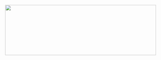 
<!--
**CrinoidTechnologies/CrinoidTechnologies** is a ✨ _special_ ✨ repository because its `README.md` (this file) appears on your GitHub profile.

Here are some ideas to get you started:

- 🔭 I’m currently working on ...
- 🌱 I’m currently learning ...
- 👯 I’m looking to collaborate on ...
- 🤔 I’m looking for help with ...
- 💬 Ask me about ...
- 📫 How to reach me: ...
- 😄 Pronouns: ...
- ⚡ Fun fact: ...
-->

<p>
  <img align="left" width="490" height="165" src="https://github-readme-stats.vercel.app/api?username=CrinoidTechnologies&show_icons=true&hide_border=false&show_owner=true&count_private=true&theme=radical"/>
  
  
  <!--
  <p>

| Name           | Badge                                                                                                                                 |                                                                                
| -------------- |---------------------------------------------------------------------------------------------------------------------------------------|
| Language       | <img src="https://img.shields.io/badge/kotlin-23A9F2?style=flat-square&logo=Kotlin&logoColor=white"/> <img src="https://img.shields.io/badge/java-%23ED8B00.svg?style=for-the-badge&logo=openjdk&logoColor=white"/>    <img src="https://img.shields.io/badge/dart-%230175C2.svg?style=for-the-badge&logo=dart&logoColor=white"/>|
|     IDE        |     <img src="https://img.shields.io/badge/Android%20Studio-3DDC84.svg?style=for-the-badge&logo=android-studio&logoColor=white"/>     <img src="https://img.shields.io/badge/-Visual%20Studio%20Code-23A9F2?style=flat-square&logo=Visual%20Studio%20Code&logoColor=white"/>  <img src="https://img.shields.io/badge/Xcode-007ACC?style=for-the-badge&logo=Xcode&logoColor=white"/>|


    
    <img src="https://img.shields.io/badge/-Github-181717?style=flat-square&logo=GitHub&logoColor=white"/>
    <img src="https://img.shields.io/badge/-Git-F44D27?style=flat-square&logo=Git&logoColor=white"/>
    <img src="https://img.shields.io/badge/github%20actions-%232671E5?style=for-the-badge&logo=githubactions&logoColor=white"/>
    <img src="https://img.shields.io/badge/-Trello-0079BF?style=flat-square&logo=Trello&logoColor=white"/>
    <img src="https://img.shields.io/badge/-Slack-E01563?style=flat-square&logo=Slack&logoColor=white"/>
    <img src="https://img.shields.io/badge/-Sketch-FA6400?style=flat-square&logo=Sketch&logoColor=white"/>
    <img src="https://img.shields.io/badge/-MySQL-F29111?style=flat-square&logo=MySQL&logoColor=white"/>
    <img src="https://img.shields.io/badge/-ESLint-4B32C3?style=flat-square&logo=ESLint&logoColor=white"/>
    <img src="https://img.shields.io/badge/Android-3DDC84?style=for-the-badge&logo=android&logoColor=white"/>
    <img src="https://img.shields.io/badge/iOS-000000?style=for-the-badge&logo=ios&logoColor=white"/>
    <img src="https://img.shields.io/badge/firebase-%23039BE5.svg?style=for-the-badge&logo=firebase"/>
    <img src="https://img.shields.io/badge/sqlite-%2307405e.svg?style=for-the-badge&logo=sqlite&logoColor=white"/>
    <img src="https://img.shields.io/badge/figma-%23F24E1E.svg?style=for-the-badge&logo=figma&logoColor=white"/>
    <img src="https://img.shields.io/badge/LeetCode-000000?style=for-the-badge&logo=LeetCode&logoColor=#d16c06"/>
    <img src="https://img.shields.io/badge/-Stackoverflow-FE7A16?style=for-the-badge&logo=stack-overflow&logoColor=white"/>
    <img src="https://img.shields.io/badge/-ApolloGraphQL-311C87?style=for-the-badge&logo=apollo-graphql"/>
    <img src="https://img.shields.io/badge/Flutter-%2302569B.svg?style=for-the-badge&logo=Flutter&logoColor=white"/>
    <img src="https://img.shields.io/badge/Socket.io-black?style=for-the-badge&logo=socket.io&badgeColor=010101"/>
    <img src="https://img.shields.io/badge/jira-%230A0FFF.svg?style=for-the-badge&logo=jira&logoColor=white"/>
    <img src="https://img.shields.io/badge/Postman-FF6C37?style=for-the-badge&logo=postman&logoColor=white"/>
  </p>

  -->
  
</p>

<!-- [![Top Langs](https://github-readme-stats.vercel.app/api/top-langs/?username=CrinoidTechnologies&layout=compact)](https://github.com/CrinoidTechnologies/github-readme-stats) -->
 
